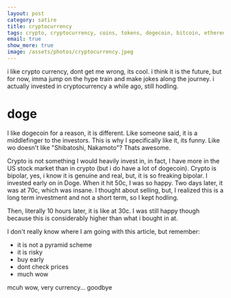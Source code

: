 ```yaml
---
layout: post
category: satire
title: cryptocurrency
tags: crypto, cryptocurrency, coins, tokens, dogecoin, bitcoin, ethereum
email: true
show_more: true
image: /assets/photos/cryptocurrency.jpeg
---
```


i like crypto currency, dont get me wrong, its cool. i think it is the future, but for now, imma jump on the hype train and make jokes along the journey. i actually invested in cryptocurrency a while ago, still hodling.

# doge

I like dogecoin for a reason, it is different. Like someone said, it is a middlefinger to the investors. This is why I specifically like it, its funny. Like wo doesn't like "Shibatoshi, Nakamoto"? Thats awesome.


Crypto is not something I would heavily invest in, in fact, I have more in the US stock market than in crypto (but i do have a lot of dogecoin). Crypto is bipolar, yes, i know it is genuine and real, but, it is so freaking bipolar. I invested early on in Doge. When it hit 50c, I was so happy. Two days later, it was at 70c, which was insane. I thought about selling, but, I realized this is a long term investment and not a short term, so I kept hodling.

Then, literally 10 hours later, it is like at 30c. I was still happy though because this is considerably higher than what i bought in at.

I don't really know where I am going with this article, but remember:

* it is not a pyramid scheme
* it is risky
* buy early
* dont check prices
* much wow

mcuh wow, very currency... goodbye
